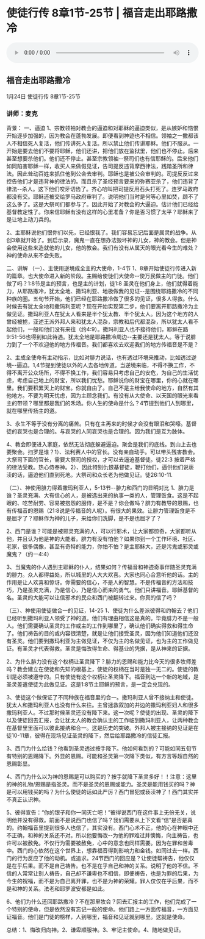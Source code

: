 # 使徒行传 8章1节-25节 | 福音走出耶路撒冷

<audio style="width: 100%;" preload="false" controls controlslist="nodownload"><source src="https://cdn.simai.ml/audio/mp3/2021/shi_8_1-25_210124.mp3" type="audio/mpeg">Your browser does not support the audio element.</audio>

## 福音走出耶路撒冷
1月24日 
使徒行传 8章1节-25节
### 讲师：麦克


背景：
一、逼迫
1、宗教领袖对教会的逼迫和对耶稣的逼迫类似，是从嫉妒和恼恨开始逐步加强的，因为教会在蓬勃发展。即便看到神迹也不相信。领袖之一撒都该人不相信死人复活，他们传讲死人复活。所以禁止他们传讲耶稣。他们不服从。一开始是要去他们不要将耶稣，他们还讲，把他们放在监狱里，他们也不停止。后来甚至想要杀他们。他们还不停止。甚至宗教领袖--祭司们也有信耶稣的。后来他们如同陷害耶稣一样，收买人来做假见证，告司提反违背摩西律法，践踏圣所和律法。因此耸动百姓来抓住他到公会去审判。耶稣也是被公会审判的。司提反反过来控告他们才是违背神的律法的。而且杀了圣经预言要来的弥赛亚杀了，他们违背了律法--杀人。这下他们咬牙切齿了。齐心哈叫把司提反用石头打死了。连罗马政府都没有交。耶稣还被交给罗马政府审判了。说明他们当时是何等心里如焚，顾不了这么多了。这是大祭司们都参与了。因此开始了对教会的大逼迫。估计他们已经给基督教定性了。你来信耶稣有没有这样的心里准备？你是否习惯了太平？耶稣来了是让地上动刀兵的。

2、主耶稣说他们恨你们以先，已经恨我了。我们容易忘记后面是属灵的战争。从创3章就开始了。到启示录，魔鬼一直在想办法毁坏神的儿女，神的教会。但是神会使用这些来造就他的儿女，他的教会。我们有没有从属天的眼光看今生的难处？神的使命从来不会失败。

二、讲解
（一）、主使用逆境成全主的大使命，1-4节
1、8章开始使徒行传进入新的篇章。也大使命进入新的阶段。主赐给使徒们大使命--使万民做主的门徒。他们做了吗？1:8节是主的预言，也是主的计划，徒1:8 圣灵在他们身上，他们就得着能力，从耶路撒冷，犹太全地、撒玛利亚、地极做我的见证--是围绕耶路撒冷的不同种族的圈。五旬节开始，他们已经在耶路撒冷做了很多的见证，很多人得救。什么时候去有犹太全地和撒玛利亚呢？现在开始实现第二步，他们要离开耶路撒冷为主做见证。撒玛利亚人在犹太人看来是半个犹太教、半个犹太人。因为这个地方的人曾经被掳，亚述王派外邦人来和犹太人混杂，宗教和后代都混杂，所以犹太人看不起他们，一般和他们没有来往（约4:9）。撒玛利亚人也不接待他们，耶稣在路9:51-56也得到如此待遇。犹太全地是耶路撒冷周边--主要还是犹太人。等于说腓力到了一个不欢迎他的地方传福音。我们都喜欢去欢迎我们的地方传福音是不是？

2、主成全使命有主动指示，比如对腓力说话，也有透过环境来推动，比如透过逆境--逼迫。1,4节提到使徒以外的人去各地传道。当逆境来临，不得不换工作，不得不离开公众场所，不得不换工作，我们容易只考虑自己的安危，为自己的生活忧虑，考虑自己地上的财宝，所以我们忧愁。耶稣说你的财宝在哪里，你的心就在哪里。我们要积累天上的财宝。你就自由了。自己不是主给我使命的地方，自然有其他地方。不要为明天忧虑，因为主顾念我们。有没有从大使命、以天国的眼光来看主的带领？哪里都是我们的禾场。你人生的使命是什么？4节提到他们人到哪里，就在哪里传扬主的道。

3、永生不等于没有分离的痛苦。只有在主再来的时候才会没有眼泪和哭嚎。基督徒的哀哭也是合理的。与哀哭的人同哀哭也是合理的。因为我们是互为肢体。

4、教会即便进入家庭，依然无法彻底躲避逼迫。聚会是我们的底线。到山上去也要聚会。扫罗是谁？1）、法利赛人中的官长。没有亲自动手。可以带头残害教会。大祭司下面的官长，需要大祭司的授权，才可以去逼迫基督徒。徒22:3 按着严格的律法受教。热心侍奉神。2）、因此特别仇恨基督徒，鞭打他们，逼供他们说亵渎的话，逼迫他们直到死地。大祭司和众长老为他做见证。徒26:10-11. 

（二）、神使用腓力得着撒玛利亚人，5-13节--腓力和西门的显明对比
1、腓力是谁？圣灵充满、大有信心的人，是被选出来的执事一类的人，管理饭食。这是不起眼的、吃苦耐劳、容易被抱怨的服侍，是不是？你会做吗？腓力有教导的恩赐，也有传福音的恩赐（21:8说是传福音的人呢）。有很大的果效。让腓力管理饭食是不是屈才了？耶稣作为神的儿子，来给你们洗脚，是不是也屈才了？

2、西门是谁？可能是被邪灵充满的人，可以行邪术，让大家都惊奇，大家都听从他，并且认为他是神的大能者。腓力有没有怕他？如果你到一个工作环境、社区、老家，很多偶像，甚至有奇特的能力，你怕不怕？是主耶稣大，还是污鬼或邪灵或魔鬼？（约一4:4）

3、当魔鬼的仆人遇到主耶稣的仆人，结果如何？传福音和神迹奇事伴随圣灵充满的腓力。众人都得益处，所以城里的人大大欢喜。大家也同心合意听他的话。主的作用是让人欢喜和惊讶。你需要的信心，不是人的智慧。不是传福音的方法和技巧，乃是圣灵充满，乃是信心，乃是信心而来的勇气。他们只讲福音。耶稣基督的名。圣灵的大能可以让信邪术的民众和西门被翻转过来。你真的信了吗？

（三）、神使用使徒做合一的见证，14-25
1、使徒为什么差派彼得和约翰去？他们已经听到撒玛利亚人领受了神的道。他们有理由相信这是真的。毕竟腓力不是一般人。他们需要确认圣灵的工作或主的工作到哪里了，确认他们确实得救和得生命了。他们祷告的目的或内容很清楚，就是让他们接受圣灵，因为他们知道他们还没有圣灵。他们要到撒玛利亚为主做见证，不仅为主的名做见证，也为主的工作做见证。有圣灵才代表得救。圣灵是悔改得生命、得基业的凭据，是从神来的证据。

2、为什么腓力没有这个权柄让圣灵降下？腓力的恩赐和能力比今天的很多牧师差吗？教会建立在使徒和先知的根基上，使徒的权柄在当时是独一无二的。使徒的教训是必须被遵守的。只有使徒有这个权柄让圣灵降下。福音到达一个新的地域，是圣灵差遣使徒为此做见证。这是1:8节主耶稣的预言，是一定会兑现的。

3、使徒这个做保证了不同种族在福音里的合一。撒玛利亚人曾不接纳主和使徒。犹太人和撒玛利亚人也没有什么来往。主曾拯救叙加的井边的撒玛利亚妇人和很多撒玛利亚人。不过那时候圣灵还没有降下来。这一次呢？使徒的出现、圣灵的降下以及使徒回去汇报，会让犹太人的教会确认主的工作临到撒玛利亚人，让两种教会在基督里里面可以彼此接纳和合一。这是历史的突破。外邦人被主接纳的见证是在徒10-11章，彼得在现场见证圣灵的降下，然后给耶路撒冷的信徒汇报。

3、西门为什么给钱？他看到圣灵透过按手降下。他如何看到的？可能如同五旬节有特别的恩赐降下。外显的恩赐。可能和圣灵第一次降下类似，有方言等超自然的恩赐彰显。

4、西门为什么以为神的恩赐是可以购买的？按手就降下圣灵多好！！注意：这里的神的礼物/恩赐是指圣灵。而不是圣灵的恩赐或能力。圣灵是能用钱买的吗？神是可以用钱买的吗？为什么使徒的话如此严厉？西门冒犯或亵渎神了！西门其实并不真正认识神。

5、彼得宣告：“你的银子和你一同灭亡吧！”彼得说西门在这件事上无份无关，说明他并没有得救。前面不是说西门也信了吗？我们需要从上下文看“信”是否是真的。约翰福音里提到很多人也信了，其实没有。西门心术不正，他的心在神眼中还不正确，和神的关系还不对。所以他要悔改--为他的罪难过并懊悔，向主祷告，也许可以被赦免。不仅行为需要被赦免，心中的意念也同样需要。因为在罪和苦毒中。西门的心依然在这个世界上，想靠福音得到影响力和金钱。如同过去一样。西门的行为反应了他的动机。或追求。24节西门的回应是？让使徒帮祷告，他仅仅是在乎后果。而不是自己祷告。也不是在乎自己和神的关系。说明了他的不信。不信的人常常让别人祷告，自己却不谦卑也不相信，即便祷告，也是为罪的后果，为今生的祝福，而不是为自己离开罪，也不是为神的荣耀。罪人仅仅在乎后果，而不是和神的关系。法老和耶罗波安都是如此。

6、他们为什么还回耶路撒冷？不在那里牧会？回去汇报主的工作，他们完成了一个特别的使命，但是依然没有忘记一般的使命。他们路上一方面传福音，一方面见证福音。他们是门徒的榜样，人到哪里，福音和见证就到哪里。这就是使命。

总结：1、悔改归向神。2、谦卑顺服神。3、牢记主使命。4、随地做见证。
